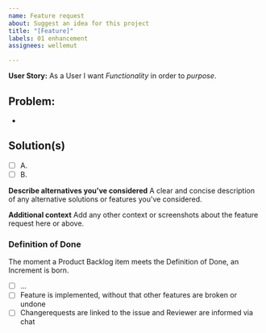 ```yaml
---
name: Feature request
about: Suggest an idea for this project
title: "[Feature]"
labels: 01 enhancement
assignees: wellemut

---
```


**User Story:** As a User I want *Functionality* in order to *purpose*.

## Problem:
- 

## Solution(s)

- [ ] A.
- [ ] B.

**Describe alternatives you've considered**
A clear and concise description of any alternative solutions or features you've considered.

**Additional context**
Add any other context or screenshots about the feature request here or above.

### Definition of Done
The moment a Product Backlog item meets the Definition of Done, an Increment is born. 

- [ ] ...
- [ ] Feature is implemented, without that other features are broken or undone
- [ ] Changerequests are linked to the issue and Reviewer are informed via chat
